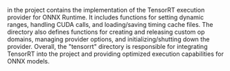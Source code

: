 in the project contains the implementation of the TensorRT execution provider for ONNX Runtime. It includes functions for setting dynamic ranges, handling CUDA calls, and loading/saving timing cache files. The directory also defines functions for creating and releasing custom op domains, managing provider options, and initializing/shutting down the provider. Overall, the "tensorrt" directory is responsible for integrating TensorRT into the project and providing optimized execution capabilities for ONNX models.